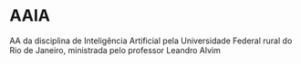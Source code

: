 # AAIA
AA da disciplina de Inteligência Artificial pela Universidade Federal rural do Rio de Janeiro, ministrada pelo professor Leandro Alvim
